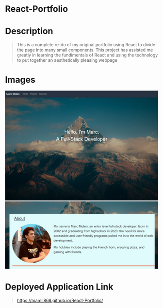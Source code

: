 # React-Portfolio

# Description
> This is a complete re-do of my original portfolio using React to divide the page into many small components. This project has assisted me greatly in learning the fundimentals of React and using the technology to put together an aesthetically pleasing webpage

# Images
![Page](./src/images/ReadmeImage1.jpg)
![Page](./src/images/ReadmeImage2.jpg)

# Deployed Application Link
> https://mamii868.github.io/React-Portfolio/